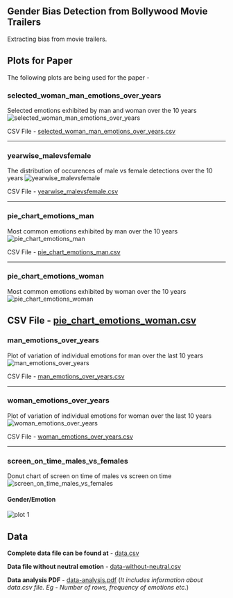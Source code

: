 ## Gender Bias Detection from Bollywood Movie Trailers
Extracting bias from movie trailers.

## Plots for Paper
The following plots are being used for the paper -

### selected_woman_man_emotions_over_years 
Selected emotions exhibited by man and woman over the 10 years
![selected_woman_man_emotions_over_years](https://github.com/mayank26saxena/gender-bias-detection/blob/master/plots-for-paper/selected_woman_man_emotions_over_years.png)  


CSV File - [selected_woman_man_emotions_over_years.csv](https://github.com/mayank26saxena/gender-bias-detection/blob/master/plots-for-paper/csv-files/selected_woman_man_emotions_over_years.csv)


--- 

### yearwise_malevsfemale
The distribution of occurences of male vs female detections over the 10 years
![yearwise_malevsfemale](https://github.com/mayank26saxena/gender-bias-detection/blob/master/plots-for-paper/yearwise_malevsfemale.png)  

CSV File - [yearwise_malevsfemale.csv](https://github.com/mayank26saxena/gender-bias-detection/blob/master/plots-for-paper/csv-files/yearwise_malevsfemale.csv)


---


### pie_chart_emotions_man 
Most common emotions exhibited by man over the 10 years
![pie_chart_emotions_man](https://github.com/mayank26saxena/gender-bias-detection/blob/master/plots-for-paper/pie_chart_emotions_man.png)  


CSV File - [pie_chart_emotions_man.csv](https://github.com/mayank26saxena/gender-bias-detection/blob/master/plots-for-paper/csv-files/pie_chart_emotions_man.csv)

--- 

### pie_chart_emotions_woman
Most common emotions exhibited by woman over the 10 years
![pie_chart_emotions_woman](https://github.com/mayank26saxena/gender-bias-detection/blob/master/plots-for-paper/pie_chart_emotions_woman.png)  


CSV File - [pie_chart_emotions_woman.csv](https://github.com/mayank26saxena/gender-bias-detection/blob/master/plots-for-paper/csv-files/pie_chart_emotions_woman.csv)
--- 

### man_emotions_over_years
Plot of variation of individual emotions for man over the last 10 years
![man_emotions_over_years](https://github.com/mayank26saxena/gender-bias-detection/blob/master/plots-for-paper/man_emotions_over_years.png)  


CSV File - [man_emotions_over_years.csv](https://github.com/mayank26saxena/gender-bias-detection/blob/master/plots-for-paper/csv-files/man_emotions_over_years.csv)

--- 

### woman_emotions_over_years
Plot of variation of individual emotions for woman over the last 10 years
![woman_emotions_over_years](https://github.com/mayank26saxena/gender-bias-detection/blob/master/plots-for-paper/woman_emotions_over_years.png)  


CSV File - [woman_emotions_over_years.csv](https://github.com/mayank26saxena/gender-bias-detection/blob/master/plots-for-paper/csv-files/woman_emotions_over_years.csv)

--- 

### screen_on_time_males_vs_females
Donut chart of screen on time of males vs screen on time 
![screen_on_time_males_vs_females](https://github.com/mayank26saxena/gender-bias-detection/blob/master/plots-for-paper/screen_on_time_males_vs_females.png)  


#### Gender/Emotion
![plot 1](https://github.com/mayank26saxena/gender-bias-detection/blob/master/plots/gender-emotion.png)

## Data 
__Complete data file can be found at__ - [data.csv](https://github.com/mayank26saxena/gender-bias-detection/blob/master/data/data.csv)

__Data file without neutral emotion__ - [data-without-neutral.csv](https://github.com/mayank26saxena/gender-bias-detection/blob/master/data/data-without-neutral.csv)

__Data analysis PDF__ - [data-analysis.pdf](https://github.com/mayank26saxena/gender-bias-detection/blob/master/plots/data-analysis.pdf) (*It includes information about data.csv file. Eg - Number of rows, frequency of emotions etc.*)

